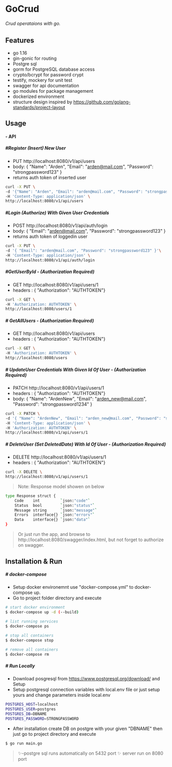 # GoCrud
###### Crud operataions with go.

## Features

- go 1.16
- gin-gonic for routing
- Postgre sql
- gorm for PostgreSQL database access
- crypto/bcrypt for password crypt
- testify, mockery for unit test
- swagger for api documentation
- go modules for package management
- dockerized environment
- structure design inspired by https://github.com/golang-standards/project-layout

## Usage

####  - API

##### #Register (Insert) New User
- PUT http://localhost:8080/v1/api/users
- body:  { "Name": "Arden", "Email": "arden@mail.com", "Password": "strongpassword123" }
- returns auth token of inserted user
```sh
curl -X PUT \
-d '{"Name": "Arden", "Email": "arden@mail.com", "Password": "strongpassword123"}'\
-H 'Content-Type: application/json' \
http://localhost:8080/v1/api/users
```

##### #Login (Authorize) With Given User Credentials
- POST http://localhost:8080/v1/api/auth/login
- body:  { "Email": "arden@mail.com", "Password": "strongpassword123" }
- returns auth token of loggedin user
```sh
curl -X PUT \
-d '{ "Email": "arden@mail.com", "Password": "strongpassword123" }'\
-H 'Content-Type: application/json' \
http://localhost:8080/v1/api/auth/login
```

##### #GetUserById - (Authorization Required)
- GET http://localhost:8080/v1/api/users/1 
- headers : { "Authorization": "AUTHTOKEN"}
```sh
curl -X GET \
-H 'Authorization: AUTHTOKEN' \
http://localhost:8080/users/1
```

##### # GetAllUsers - (Authorization Required)
- GET http://localhost:8080/v1/api/users
- headers : { "Authorization": "AUTHTOKEN"}
```sh
curl -X GET \
-H 'Authorization: AUTHTOKEN' \
http://localhost:8080/users
```

##### # UpdateUser Credentials With Given Id Of User - (Authorization Required)
- PATCH http://localhost:8080/v1/api/users/1
- headers : { "Authorization": "AUTHTOKEN"}
- body:  { "Name": "ArdenNew", "Email": "arden_new@mail.com", "Password": "strongpassword1234" }
```sh
curl -X PATCH \
-d '{ "Name": "ArdenNew", "Email": "arden_new@mail.com", "Password": "strongpassword1234" }'\ 
-H 'Content-Type: application/json' \
-H 'Authorization: AUTHTOKEN' \
http://localhost:8080/v1/api/users/1
```

##### # DeleteUser (Set DeletedDate) With Id Of User - (Authorization Required)
- DELETE http://localhost:8080/v1/api/users/1
- headers : { "Authorization": "AUTHTOKEN"}
```sh
curl -X DELETE \
http://localhost:8080/v1/api/users/1
```

>  Note: Response model showen on below
```sh
type Response struct {
	Code    int         `json:"code"`
	Status  bool        `json:"status"`
	Message string      `json:"message"`
	Errors  interface{} `json:"errors"`
	Data    interface{} `json:"data"`
}
```
> Or just run the app, and browse to http://localhost:8080/swagger/index.html, but not forget to authorize on swagger.

## Installation & Run

##### # docker-compose
- Setup docker environemnt use "docker-compose.yml" to docker-compose up.
- Go to project folder directory and execute
```sh
# start docker environment
$ docker-compose up -d (--build)

# list running services
$ docker-compose ps

# stop all containers
$ docker-compose stop

# remove all containers
$ docker-compose rm
```

##### # Run Locally

- Download posgresql from https://www.postgresql.org/download/ and Setup
- Setup postgresql connection variables with local.env file or just setup yours and change parameters inside local.env
```sh
POSTGRES_HOST=localhost
POSTGRES_USER=postgres
POSTGRES_DB=DBNAME
POSTGRES_PASSWORD=STRONGPASSWORD
```

- After installation create DB on postgre with your given "DBNAME" then just go to project directory and execute
```sh
$ go run main.go
```

> ✨-postgre sql runs automatically on 5432 port
> ✨ server run on 8080 port
